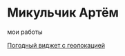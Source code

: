 # Микульчик Артём
мои работы

[Погодный виджет с геолокацией](https://speed-buster.github.io/WeatherWidget/ "WeatherWidget")
